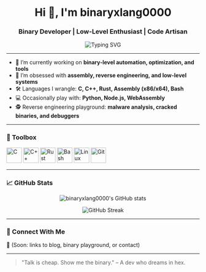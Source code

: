 <h1 align="center">Hi 👋, I'm binaryxlang0000</h1>
<h3 align="center">Binary Developer | Low-Level Enthusiast | Code Artisan</h3>

<p align="center">
  <img src="https://readme-typing-svg.herokuapp.com?font=Fira+Code&size=22&pause=1000&center=true&vCenter=true&color=7FFF00&width=435&lines=I+code+closer+to+the+metal...;Bits%2C+Bytes+%26+Bootloaders;Reverse+engineering+enjoyer;From+binary+to+beauty" alt="Typing SVG" />
</p>

---

- 🔭 I’m currently working on **binary-level automation, optimization, and tools**
- 🧠 I’m obsessed with **assembly, reverse engineering, and low-level systems**
- 🛠️ Languages I wrangle: **C, C++, Rust, Assembly (x86/x64), Bash**
- 💻 Occasionally play with: **Python, Node.js, WebAssembly**
- 🕵️ Reverse engineering playground: **malware analysis, cracked binaries, and debuggers**

---

### 🧰 Toolbox
<p align="left">
  <img src="https://cdn.jsdelivr.net/gh/devicons/devicon/icons/c/c-original.svg" alt="C" width="40" height="40"/> 
  <img src="https://cdn.jsdelivr.net/gh/devicons/devicon/icons/cplusplus/cplusplus-original.svg" alt="C++" width="40" height="40"/> 
  <img src="https://www.rust-lang.org/logos/rust-logo-512x512.png" alt="Rust" width="40" height="40"/>
  <img src="https://cdn.jsdelivr.net/gh/devicons/devicon/icons/bash/bash-original.svg" alt="Bash" width="40" height="40"/>
  <img src="https://cdn.jsdelivr.net/gh/devicons/devicon/icons/linux/linux-original.svg" alt="Linux" width="40" height="40"/>
  <img src="https://cdn.jsdelivr.net/gh/devicons/devicon/icons/git/git-original.svg" alt="Git" width="40" height="40"/>
</p>



---

### 📈 GitHub Stats

<p align="center">
  <img src="https://github-readme-stats.vercel.app/api?username=binaryxlang0000&show_icons=true&theme=tokyonight" alt="binaryxlang0000's GitHub stats" />
</p>

<p align="center">
  <img src="https://github-readme-streak-stats.herokuapp.com/?user=binaryxlang0000&theme=tokyonight" alt="GitHub Streak" />
</p>

---

### 🔗 Connect With Me
<p>
  🚧 (Soon: links to blog, binary playground, or contact)
</p>

---

<!-- Optional cool quote -->
> "Talk is cheap. Show me the binary." – A dev who dreams in hex.
